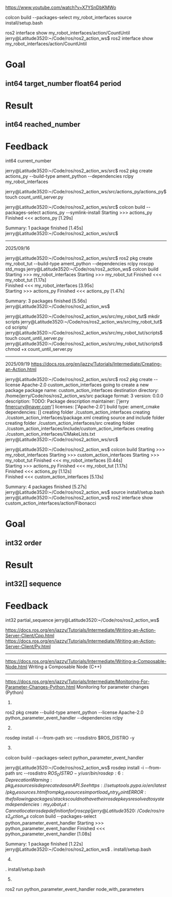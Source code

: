 https://www.youtube.com/watch?v=X7YSnDbKMWo

colcon build --packages-select my_robot_interfaces
source install/setup.bash

ros2 interface show my_robot_interfaces/action/CountUntil
jerry@Latitude3520:~/Code/ros/ros2_action_ws$ ros2 interface show my_robot_interfaces/action/CountUntil
# Goal
int64 target_number
float64 period
---
# Result
int64 reached_number
---
# Feedback
int64 current_number

jerry@Latitude3520:~/Code/ros/ros2_action_ws/src$ ros2 pkg create actions_py --build-type ament_python --dependencies rclpy my_robot_interfaces

jerry@Latitude3520:~/Code/ros/ros2_action_ws/src/actions_py/actions_py$ touch count_until_server.py

jerry@Latitude3520:~/Code/ros/ros2_action_ws/src$ colcon build --packages-select actions_py --symlink-install
Starting >>> actions_py
Finished <<< actions_py [1.29s]          

Summary: 1 package finished [1.45s]
jerry@Latitude3520:~/Code/ros/ros2_action_ws/src$ 


*********************
2025/09/16

jerry@Latitude3520:~/Code/ros/ros2_action_ws/src$ ros2 pkg create my_robot_tut --build-type ament_python --dependencies rclpy roscpp std_msgs
jerry@Latitude3520:~/Code/ros/ros2_action_ws$ colcon build
Starting >>> my_robot_interfaces
Starting >>> my_robot_tut
Finished <<< my_robot_tut [1.17s]                                          
Finished <<< my_robot_interfaces [3.95s]                    
Starting >>> actions_py
Finished <<< actions_py [1.47s]          

Summary: 3 packages finished [5.56s]
jerry@Latitude3520:~/Code/ros/ros2_action_ws$

jerry@Latitude3520:~/Code/ros/ros2_action_ws/src/my_robot_tut$ mkdir scripts
jerry@Latitude3520:~/Code/ros/ros2_action_ws/src/my_robot_tut$ cd scripts/
jerry@Latitude3520:~/Code/ros/ros2_action_ws/src/my_robot_tut/scripts$ touch count_until_server.py
jerry@Latitude3520:~/Code/ros/ros2_action_ws/src/my_robot_tut/scripts$ chmod +x count_until_server.py


*************************
2025/09/19
https://docs.ros.org/en/jazzy/Tutorials/Intermediate/Creating-an-Action.html

jerry@Latitude3520:~/Code/ros/ros2_action_ws/src$ ros2 pkg create --license Apache-2.0 custom_action_interfaces
going to create a new package
package name: custom_action_interfaces
destination directory: /home/jerry/Code/ros/ros2_action_ws/src
package format: 3
version: 0.0.0
description: TODO: Package description
maintainer: ['jerry <fmercury@naver.com>']
licenses: ['Apache-2.0']
build type: ament_cmake
dependencies: []
creating folder ./custom_action_interfaces
creating ./custom_action_interfaces/package.xml
creating source and include folder
creating folder ./custom_action_interfaces/src
creating folder ./custom_action_interfaces/include/custom_action_interfaces
creating ./custom_action_interfaces/CMakeLists.txt
jerry@Latitude3520:~/Code/ros/ros2_action_ws/src$

jerry@Latitude3520:~/Code/ros/ros2_action_ws$ colcon build
Starting >>> my_robot_interfaces
Starting >>> custom_action_interfaces
Starting >>> my_robot_tut
Finished <<< my_robot_interfaces [0.44s]                                                                             
Starting >>> actions_py
Finished <<< my_robot_tut [1.17s]                                                                                  
Finished <<< actions_py [1.12s]                                                              
Finished <<< custom_action_interfaces [5.13s]                    

Summary: 4 packages finished [5.27s]
jerry@Latitude3520:~/Code/ros/ros2_action_ws$ source install/setup.bash
jerry@Latitude3520:~/Code/ros/ros2_action_ws$ ros2 interface show custom_action_interfaces/action/Fibonacci
# Goal
int32 order
---
# Result
int32[] sequence
---
# Feedback
int32 partial_sequence
jerry@Latitude3520:~/Code/ros/ros2_action_ws$ 

https://docs.ros.org/en/jazzy/Tutorials/Intermediate/Writing-an-Action-Server-Client/Cpp.html
https://docs.ros.org/en/jazzy/Tutorials/Intermediate/Writing-an-Action-Server-Client/Py.html


**************************
https://docs.ros.org/en/jazzy/Tutorials/Intermediate/Writing-a-Composable-Node.html
Writing a Composable Node (C++)


**************************
https://docs.ros.org/en/jazzy/Tutorials/Intermediate/Monitoring-For-Parameter-Changes-Python.html
Monitoring for parameter changes (Python)

1.
ros2 pkg create --build-type ament_python --license Apache-2.0 python_parameter_event_handler --dependencies rclpy

2.
rosdep install -i --from-path src --rosdistro $ROS_DISTRO -y

3.
colcon build --packages-select python_parameter_event_handler

jerry@Latitude3520:~/Code/ros/ros2_action_ws$ rosdep install -i --from-path src --rosdistro $ROS_DISTRO -y
/usr/bin/rosdep:6: DeprecationWarning: pkg_resources is deprecated as an API. See https://setuptools.pypa.io/en/latest/pkg_resources.html
  from pkg_resources import load_entry_point
ERROR: the following packages/stacks could not have their rosdep keys resolved
to system dependencies:
my_robot_tut: Cannot locate rosdep definition for [roscpp]
jerry@Latitude3520:~/Code/ros/ros2_action_ws$ colcon build --packages-select python_parameter_event_handler
Starting >>> python_parameter_event_handler
Finished <<< python_parameter_event_handler [1.08s]          

Summary: 1 package finished [1.22s]
jerry@Latitude3520:~/Code/ros/ros2_action_ws$ . install/setup.bash

4.
. install/setup.bash

5.
ros2 run python_parameter_event_handler node_with_parameters